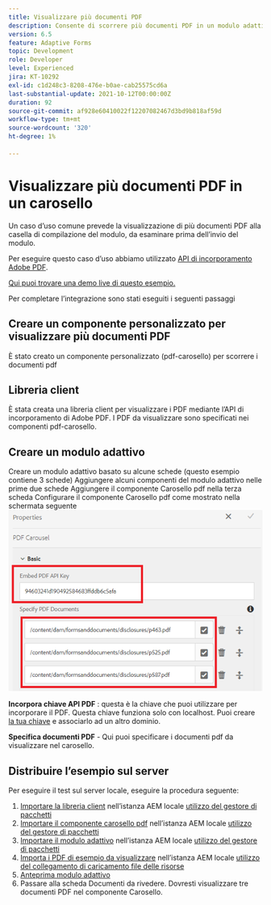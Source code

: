 ```yaml
---
title: Visualizzare più documenti PDF
description: Consente di scorrere più documenti PDF in un modulo adattivo.
version: 6.5
feature: Adaptive Forms
topic: Development
role: Developer
level: Experienced
jira: KT-10292
exl-id: c1d248c3-8208-476e-b0ae-cab25575cd6a
last-substantial-update: 2021-10-12T00:00:00Z
duration: 92
source-git-commit: af928e60410022f12207082467d3bd9b818af59d
workflow-type: tm+mt
source-wordcount: '320'
ht-degree: 1%

---
```


# Visualizzare più documenti PDF in un carosello

Un caso d’uso comune prevede la visualizzazione di più documenti PDF alla casella di compilazione del modulo, da esaminare prima dell’invio del modulo.

Per eseguire questo caso d’uso abbiamo utilizzato [API di incorporamento Adobe PDF](https://www.adobe.io/apis/documentcloud/dcsdk/pdf-embed.html).

[Qui puoi trovare una demo live di questo esempio.](https://forms.enablementadobe.com/content/dam/formsanddocuments/wefinancecreditcard/jcr:content?wcmmode=disabled)

Per completare l’integrazione sono stati eseguiti i seguenti passaggi

## Creare un componente personalizzato per visualizzare più documenti PDF

È stato creato un componente personalizzato (pdf-carosello) per scorrere i documenti pdf

## Libreria client

È stata creata una libreria client per visualizzare i PDF mediante l’API di incorporamento di Adobe PDF. I PDF da visualizzare sono specificati nei componenti pdf-carosello.

## Creare un modulo adattivo

Creare un modulo adattivo basato su alcune schede (questo esempio contiene 3 schede) Aggiungere alcuni componenti del modulo adattivo nelle prime due schede Aggiungere il componente Carosello pdf nella terza scheda Configurare il componente Carosello pdf come mostrato nella schermata seguente
![pdf-carosello](assets/pdf-carousel-af-component.png)

**Incorpora chiave API PDF** : questa è la chiave che puoi utilizzare per incorporare il PDF. Questa chiave funziona solo con localhost. Puoi creare [la tua chiave](https://www.adobe.io/apis/documentcloud/dcsdk/pdf-embed.html) e associarlo ad un altro dominio.

**Specifica documenti PDF** - Qui puoi specificare i documenti pdf da visualizzare nel carosello.


## Distribuire l’esempio sul server

Per eseguire il test sul server locale, eseguire la procedura seguente:

1. [Importare la libreria client](assets/pdf-carousel-client-lib.zip) nell’istanza AEM locale [utilizzo del gestore di pacchetti](http://localhost:4502/crx/packmgr/index.jsp)
1. [Importare il componente carosello pdf](assets/pdf-carousel-component.zip) nell’istanza AEM locale [utilizzo del gestore di pacchetti](http://localhost:4502/crx/packmgr/index.jsp)
1. [Importare il modulo adattivo](assets/adaptive-form-pdf-carousel.zip) nell’istanza AEM locale [utilizzo del gestore di pacchetti](http://localhost:4502/crx/packmgr/index.jsp)
1. [Importa i PDF di esempio da visualizzare](assets/pdf-carousel-sample-documents.zip) nell’istanza AEM locale [utilizzo del collegamento di caricamento file delle risorse](http://localhost:4502/assets.html/content/dam)
1. [Anteprima modulo adattivo](http://localhost:4502/content/dam/formsanddocuments/wefinancecreditcard/jcr:content?wcmmode=disabled)
1. Passare alla scheda Documenti da rivedere. Dovresti visualizzare tre documenti PDF nel componente Carosello.
